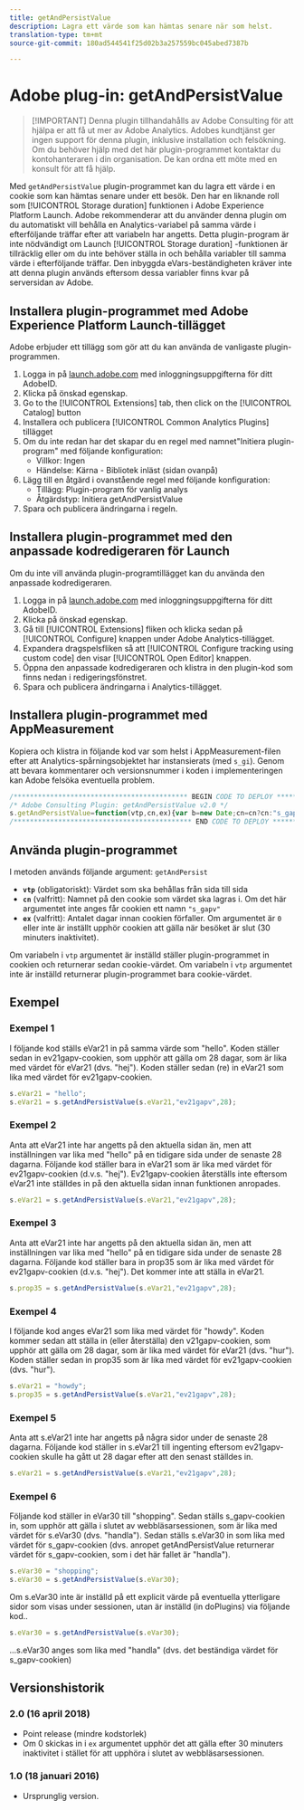 ```yaml
---
title: getAndPersistValue
description: Lagra ett värde som kan hämtas senare när som helst.
translation-type: tm+mt
source-git-commit: 180ad544541f25d02b3a257559bc045abed7387b

---
```



# Adobe plug-in: getAndPersistValue

> [!IMPORTANT] Denna plugin tillhandahålls av Adobe Consulting för att hjälpa er att få ut mer av Adobe Analytics. Adobes kundtjänst ger ingen support för denna plugin, inklusive installation och felsökning. Om du behöver hjälp med det här plugin-programmet kontaktar du kontohanteraren i din organisation. De kan ordna ett möte med en konsult för att få hjälp.

Med `getAndPersistValue` plugin-programmet kan du lagra ett värde i en cookie som kan hämtas senare under ett besök. Den har en liknande roll som [!UICONTROL Storage duration] funktionen i Adobe Experience Platform Launch. Adobe rekommenderar att du använder denna plugin om du automatiskt vill behålla en Analytics-variabel på samma värde i efterföljande träffar efter att variabeln har angetts. Detta plugin-program är inte nödvändigt om Launch [!UICONTROL Storage duration] -funktionen är tillräcklig eller om du inte behöver ställa in och behålla variabler till samma värde i efterföljande träffar. Den inbyggda eVars-beständigheten kräver inte att denna plugin används eftersom dessa variabler finns kvar på serversidan av Adobe.

## Installera plugin-programmet med Adobe Experience Platform Launch-tillägget

Adobe erbjuder ett tillägg som gör att du kan använda de vanligaste plugin-programmen.

1. Logga in på [launch.adobe.com](https://launch.adobe.com) med inloggningsuppgifterna för ditt AdobeID.
1. Klicka på önskad egenskap.
1. Go to the [!UICONTROL Extensions] tab, then click on the [!UICONTROL Catalog] button
1. Installera och publicera [!UICONTROL Common Analytics Plugins] tillägget
1. Om du inte redan har det skapar du en regel med namnet&quot;Initiera plugin-program&quot; med följande konfiguration:
   * Villkor: Ingen
   * Händelse: Kärna - Bibliotek inläst (sidan ovanpå)
1. Lägg till en åtgärd i ovanstående regel med följande konfiguration:
   * Tillägg: Plugin-program för vanlig analys
   * Åtgärdstyp: Initiera getAndPersistValue
1. Spara och publicera ändringarna i regeln.

## Installera plugin-programmet med den anpassade kodredigeraren för Launch

Om du inte vill använda plugin-programtillägget kan du använda den anpassade kodredigeraren.

1. Logga in på [launch.adobe.com](https://launch.adobe.com) med inloggningsuppgifterna för ditt AdobeID.
1. Klicka på önskad egenskap.
1. Gå till [!UICONTROL Extensions] fliken och klicka sedan på [!UICONTROL Configure] knappen under Adobe Analytics-tillägget.
1. Expandera dragspelsfliken så att [!UICONTROL Configure tracking using custom code] den visar [!UICONTROL Open Editor] knappen.
1. Öppna den anpassade kodredigeraren och klistra in den plugin-kod som finns nedan i redigeringsfönstret.
1. Spara och publicera ändringarna i Analytics-tillägget.

## Installera plugin-programmet med AppMeasurement

Kopiera och klistra in följande kod var som helst i AppMeasurement-filen efter att Analytics-spårningsobjektet har instansierats (med `s_gi`). Genom att bevara kommentarer och versionsnummer i koden i implementeringen kan Adobe felsöka eventuella problem.

```js
/******************************************* BEGIN CODE TO DEPLOY *******************************************/
/* Adobe Consulting Plugin: getAndPersistValue v2.0 */
s.getAndPersistValue=function(vtp,cn,ex){var b=new Date;cn=cn?cn:"s_gapv";(ex=ex?ex:0)?b.setTime(b.getTime()+864E5*ex): b.setTime(b.getTime()+18E5);vtp||(vtp=this.c_r(cn));this.c_w(cn,vtp,b);return vtp};
/******************************************** END CODE TO DEPLOY ********************************************/
```

## Använda plugin-programmet

I metoden används följande argument: `getAndPersist`

* **`vtp`** (obligatoriskt): Värdet som ska behållas från sida till sida
* **`cn`** (valfritt): Namnet på den cookie som värdet ska lagras i. Om det här argumentet inte anges får cookien ett namn `"s_gapv"`
* **`ex`** (valfritt): Antalet dagar innan cookien förfaller. Om argumentet är `0` eller inte är inställt upphör cookien att gälla när besöket är slut (30 minuters inaktivitet).

Om variabeln i `vtp` argumentet är inställd ställer plugin-programmet in cookien och returnerar sedan cookie-värdet. Om variabeln i `vtp` argumentet inte är inställd returnerar plugin-programmet bara cookie-värdet.

## Exempel

### Exempel 1

I följande kod ställs eVar21 in på samma värde som &quot;hello&quot;.  Koden ställer sedan in ev21gapv-cookien, som upphör att gälla om 28 dagar, som är lika med värdet för eVar21 (dvs. &quot;hej&quot;).  Koden ställer sedan (re) in eVar21 som lika med värdet för ev21gapv-cookien.

```js
s.eVar21 = "hello";
s.eVar21 = s.getAndPersistValue(s.eVar21,"ev21gapv",28);
```

### Exempel 2

Anta att eVar21 inte har angetts på den aktuella sidan än, men att inställningen var lika med &quot;hello&quot; på en tidigare sida under de senaste 28 dagarna.   Följande kod ställer bara in eVar21 som är lika med värdet för ev21gapv-cookien (d.v.s. &quot;hej&quot;).  Ev21gapv-cookien återställs inte eftersom eVar21 inte ställdes in på den aktuella sidan innan funktionen anropades.

```js
s.eVar21 = s.getAndPersistValue(s.eVar21,"ev21gapv",28);
```

### Exempel 3

Anta att eVar21 inte har angetts på den aktuella sidan än, men att inställningen var lika med &quot;hello&quot; på en tidigare sida under de senaste 28 dagarna.  Följande kod ställer bara in prop35 som är lika med värdet för ev21gapv-cookien (d.v.s. &quot;hej&quot;).  Det kommer inte att ställa in eVar21.

```js
s.prop35 = s.getAndPersistValue(s.eVar21,"ev21gapv",28);
```

### Exempel 4

I följande kod anges eVar21 som lika med värdet för &quot;howdy&quot;.  Koden kommer sedan att ställa in (eller återställa) den v21gapv-cookien, som upphör att gälla om 28 dagar, som är lika med värdet för eVar21 (dvs. &quot;hur&quot;).  Koden ställer sedan in prop35 som är lika med värdet för ev21gapv-cookien (dvs. &quot;hur&quot;).

```js
s.eVar21 = "howdy";
s.prop35 = s.getAndPersistValue(s.eVar21,"ev21gapv",28);
```

### Exempel 5

Anta att s.eVar21 inte har angetts på några sidor under de senaste 28 dagarna.  Följande kod ställer in s.eVar21 till ingenting eftersom ev21gapv-cookien skulle ha gått ut 28 dagar efter att den senast ställdes in.

```js
s.eVar21 = s.getAndPersistValue(s.eVar21,"ev21gapv",28);
```

### Exempel 6

Följande kod ställer in eVar30 till &quot;shopping&quot;.  Sedan ställs s_gapv-cookien in, som upphör att gälla i slutet av webbläsarsessionen, som är lika med värdet för s.eVar30 (dvs. &quot;handla&quot;).  Sedan ställs s.eVar30 in som lika med värdet för s_gapv-cookien (dvs. anropet getAndPersistValue returnerar värdet för s_gapv-cookien, som i det här fallet är &quot;handla&quot;).

```js
s.eVar30 = "shopping";
s.eVar30 = s.getAndPersistValue(s.eVar30);
```

Om s.eVar30 inte är inställd på ett explicit värde på eventuella ytterligare sidor som visas under sessionen, utan är inställd (in doPlugins) via följande kod..

```js
s.eVar30 = s.getAndPersistValue(s.eVar30);
```

...s.eVar30 anges som lika med &quot;handla&quot; (dvs. det beständiga värdet för s_gapv-cookien)

## Versionshistorik

### 2.0 (16 april 2018)

* Point release (mindre kodstorlek)
* Om 0 skickas in i `ex` argumentet upphör det att gälla efter 30 minuters inaktivitet i stället för att upphöra i slutet av webbläsarsessionen.

### 1.0 (18 januari 2016)

* Ursprunglig version.
